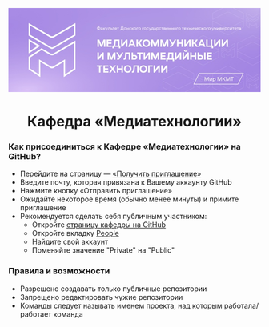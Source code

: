 <p align="center"> 
<img src="https://github.com/Department-of-Media-Technology-DSTU/.github/blob/main/MKMT.jpg?raw=true">
<h1 align=center>Кафедра «Медиатехнологии»</h1>

### Как присоединиться к Кафедре «Медиатехнологии» на GitHub?

- Перейдите на страницу — [«Получить приглашение»](http://dstu.online/git_invite/)
- Введите почту, которая привязана к Вашему аккаунту GitHub
- Нажмите кнопку «Отправить приглашение»
- Ожидайте некоторое время (обычно менее минуты) и примите приглашение
- Рекомендуется сделать себя публичным участником:
  - Откройте [страницу кафедры на GitHub](https://github.com/Department-of-Media-Technology-DSTU)
  - Откройте вкладку [People](https://github.com/orgs/Department-of-Media-Technology-DSTU/people)
  - Найдите свой аккаунт
  - Поменяйте значение "Private" на "Public"

### Правила и возможности

- Разрешено создавать только публичные репозитории
- Запрещено редактировать чужие репозитории 
- Команды следует называть именем проекта, над которым работала/работает команда
